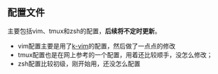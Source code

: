 ##  配置文件
  
主要包括vim、tmux和zsh的配置，**后续将不定时更新**。  
  
* vim配置主要是用了[k-vim](https://github.com/wklken/k-vim)的配置，然后做了一点点的修改
* tmux配置也是在网上参考的一个配置，用着还比较顺手，没怎么修改；
* zsh配置比较初级，刚开始用，还没怎么配置
